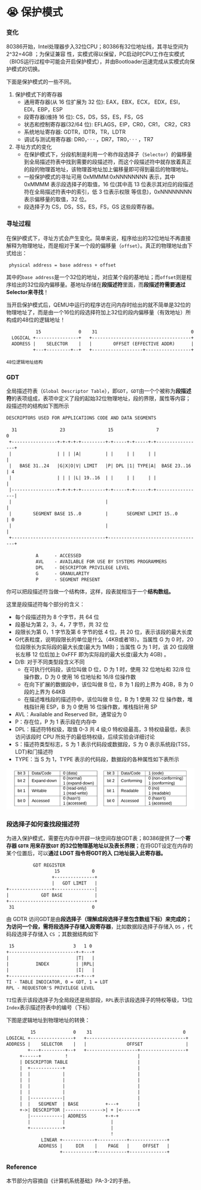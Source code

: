 # 😭 保护模式

### 变化

80386开始，Intel处理器步入32位CPU；80386有32位地址线，其寻址空间为 2^32=4GB ；为保证兼容 性，实模式得以保留，PC启动时CPU工作在实模式（BIOS运行过程中可能会开启保护模式），并由Bootloader迅速完成从实模式向保护模式的切换。

下面是保护模式的一些不同。

1. 保护模式下的寄存器
   * 通用寄存器(从 16 位扩展为 32 位): EAX，EBX，ECX， EDX，ESI，EDI，EBP，ESP
   * 段寄存器(维持 16 位): CS，DS，SS，ES，FS，GS
   * 状态和控制寄存器(32/64 位): EFLAGS，EIP，CR0，CR1， CR2，CR3
   * 系统地址寄存器: GDTR，IDTR，TR，LDTR
   * 调试与测试用寄存器: DR0，· · · ，DR7，TR0，· · · ，TR7
2. 寻址方式的变化
   * 在保护模式下，分段机制是利用一个称作段选择子（`Selector`）的偏移量到全局描述符表中找到需要的段描述符，而这个段描述符中就存放着真正的段的物理首地址，该物理首地址加上偏移量即可得到最后的物理地址。
   * 一般保护模式的寻址可用 0xMMMM:0xNNNNNNNN 表示，其中 0xMMMM 表示段选择子的取值，16 位(其中高 13 位表示其对应的段描述符在全局描述符表中的索引，低 3 位表示权限 等信息)，0xNNNNNNNN 表示偏移量的取值，32 位。
   * 段选择子为 CS，DS，SS，ES，FS，GS 这些段寄存器。

### 寻址过程

在保护模式下，寻址方式会产生变化。简单来说，程序给出的32位地址不再直接解释为物理地址，而是相对于某一个段的偏移量（`offset`）。真正的物理地址由下式给出：

```
 physical address = base address + offset
```

其中的`base address`是一个32位的地址，对应某个段的基地址；而`offset`则是程序给出的32位段内偏移量。基地址存储在**段描述符**里面，而**段描述符需要通过Selector来寻找**！

当开启保护模式后，QEMU中运行的程序访在问内存时给出的就不简单是32位的物理地址了，而是由一个16位的段选择符加上32位的段内偏移量（有效地址）所构成的48位的逻辑地址！

```
           15              0    31                                   0
  LOGICAL +----------------+   +-------------------------------------+
  ADDRESS |    SELECTOR    |   |        OFFSET (EFFECTIVE ADDR)      |
          +---+---------+--+   +-------------------+-----------------+

48位逻辑地址结构
```

### GDT

全局描述符表（`Global Descriptor Table`），即`GDT`，`GDT`由一个个被称为**段描述符**的表项组成，表项中定义了段的起始32位物理地址，段的界限，属性等内容；段描述符的结构如下图所示

```
DESCRIPTORS USED FOR APPLICATIONS CODE AND DATA SEGMENTS

  31                23                15                7               0
 +-----------------+-+-+-+-+---------+-+-----+-+-----+-+-----------------+
 |                 | | | |A|         | |     | |     | |                 |
 |   BASE 31..24   |G|X|O|V| LIMIT   |P| DPL |1| TYPE|A|  BASE 23..16    | 4
 |                 | | | |L| 19..16  | |     | |     | |                 |
 |-----------------+-+-+-+-+---------+-+-----+-+-----+-+-----------------|
 |                                   |                                   |
 |        SEGMENT BASE 15..0         |       SEGMENT LIMIT 15..0         | 0
 |                                   |                                   |
 +-----------------------------------+-----------------------------------+

           A      - ACCESSED
           AVL    - AVAILABLE FOR USE BY SYSTEMS PROGRAMMERS
           DPL    - DESCRIPTOR PRIVILEGE LEVEL
           G      - GRANULARITY
           P      - SEGMENT PRESENT
```

你可以把段描述符当做一个结构体，这样，段表就相当于一个**结构数组。**

这里是段描述符每个部分的含义：

* 每个段描述符为 8 个字节，共 64 位
* 段基址为第 2，3，4，7 字节，共 32 位
* 段限⻓为第 0，1 字节及第 6 字节的低 4 位，共 20 位，表示该段的最大⻓度
* G代表粒度，说明段限长的单位是什么（4KB或者1B）。当属性 G 为 0 时，20 位段限⻓为实际段的最大⻓度(最大为 1MB)；当属性 G 为 1 时，该 20 位段限⻓左移 12 位后加上 0xFFF 即为实际段的最大⻓度(最大为 4GB) 。
* D/B: 对于不同类型段含义不同
  * 在可执行代码段，该位叫做 D 位，D 为 1 时，使用 32 位地址和 32/8 位操作数，D 为 0 使用 16 位地址和 16/8 位操作数
  * 在向下扩展的数据段中，该位叫做 B 位，B 为 1 段的上界为 4GB，B 为 0 段的上界为 64KB
  * 在描述堆栈段的描述符中，该位叫做 B 位，B 为 1 使用 32 位 操作数，堆栈指针用 ESP，B 为 0 使用 16 位操作数，堆栈指针用 SP
* AVL：Available and Reserved Bit，通常设为 0
* P：存在位，P 为 1 表示段在内存中
* DPL：描述符特权级，取值 0-3 共 4 级;0 特权级最高，3 特权级最低，表示访问该段时 CPU 所处于的最低特权级，后续实验会详细讨论
* S：描述符类型标志，S 为 1 表示代码段或数据段，S 为 0 表示系统段(TSS，LDT)和⻔描述符
* TYPE：当 S 为 1，TYPE 表示的代码段，数据段的各种属性如下表所示

![TYPE位](<../../../.gitbook/assets/image (4).png>)

### 段选择子如何查找段描述符

为进入保护模式，需要在内存中开辟一块空间存放GDT表；80386提供了一个**寄存器 `GDTR` 用来存放`GDT` 的32位物理基地址以及表长界限**；在将GDT设定在内存的某个位置后，可以**通过 LDGT 指令将GDT的入 口地址装入此寄存器。**

```
          GDT REGISTER
                  15            0
                 +---------------+
                 |   GDT LIMIT   |
+----------------+---------------|
|            GDT BASE  	         |
+--------------------------------+
 31                             0
```

由 GDTR 访问GDT是由**段选择子（理解成段选择子里包含数组下标）**来完成的；为访问一个段，需将段选择子存储入**段寄存器**，比如数据段选择子存储入 `DS` ，代码段选择子存储入 `CS` ；其数据结构如下

```
 15                      3   1 0
+-------------------------+-+---+
|                         |T|   |
|          INDEX          | |RPL|
|                         |I|   |
+-------------------------+-+---+
TI - TABLE INDICATOR, 0 = GDT, 1 = LDT
RPL - REQUESTOR'S PRIVILEGE LEVEL
```

`TI`位表示该段选择子为全局段还是局部段，`RPL`表示该段选择子的特权等级，13位`Index`表示描述符表中的编号（下标）



下图是逻辑地址到物理地址的转换：

```
         15              0    31                                  0
LOGICAL +----------------+   +-------------------------------------+
ADDRESS |    SELECTOR    |   |               OFFSET                |
        +---+---------+--+   +-------------------+-----------------+
     +------+         !                          |
     | DESCRIPTOR TABLE                          |
     |  +------------+                           |
     |  |            |                           |
     |  |            |                           |
     |  |            |                           |
     |  |            |                           |
     |  |------------|                           |
     |  |   SEGMENT  | BASE          +---+       |
     +->| DESCRIPTOR |-------------->| + |<------+
        |------------| ADDRESS       +-+-+
        |            |                 |
        +------------+                 |
                                       !
             LINEAR +------------+-----------+--------------+
            ADDRESS |     DIR    |    PAGE   |     OFFSET   |
                    +------------+-----------+--------------+
```





### Reference

本节部分内容摘自《计算机系统基础》PA-3-2的手册。
